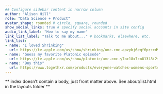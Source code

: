 ```yaml
---
## Configure sidebar content in narrow column
author: "Alison Hill"
role: "Data Science + Product"
avatar_shape: rounded # circle, square, rounded
show_social_links: true # specify social accounts in site config
audio_link_label: "How to say my name"
link_list_label: "Talk to me about..." # bookmarks, elsewhere, etc.
link_list:
- name: "I loved Shrinking"
  url: https://tv.apple.com/us/show/shrinking/umc.cmc.apzybj6eqf6pzccd97kev7bs
- name: "Guess my favorite Platonic episode"
  url: https://tv.apple.com/us/show/platonic/umc.cmc.y7bc18x7co813l8i2tlsyb4l
- name: "Buy this"
  url: https://www.togethxr.com/products/everyone-watches-womens-sports-tee
---
```


** index doesn't contain a body, just front matter above.
See about/list.html in the layouts folder **
